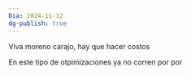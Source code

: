 ```yaml
---
Dia: 2024-11-12
dg-publish: true
---
```

Viva moreno carajo, hay que hacer costos 


En este tipo de otpimizaciones ya no corren por por